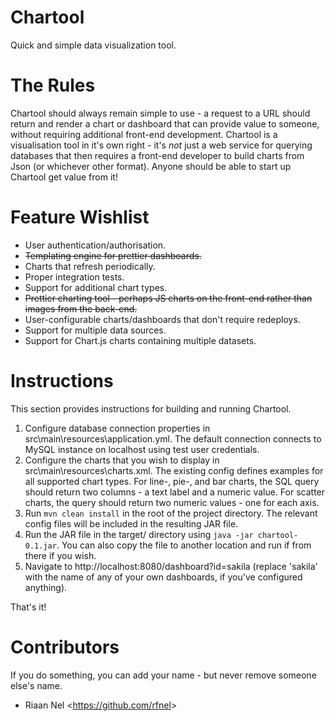# Chartool
Quick and simple data visualization tool.

# The Rules
Chartool should always remain simple to use - a request to a URL should return and render a chart or dashboard that can provide value to someone, without requiring additional front-end development.  Chartool is a visualisation tool in it's own right - it's *not* just a web service for querying databases that then requires a front-end developer to build charts from Json (or whichever other format).  Anyone should be able to start up Chartool get value from it!

# Feature Wishlist 
- User authentication/authorisation.
- ~~Templating engine for prettier dashboards.~~
- Charts that refresh periodically.
- Proper integration tests.
- Support for additional chart types.
- ~~Prettier charting tool - perhaps JS charts on the front-end rather than images from the back-end.~~
- User-configurable charts/dashboards that don't require redeploys.
- Support for multiple data sources.
- Support for Chart.js charts containing multiple datasets.

# Instructions
This section provides instructions for building and running Chartool.

1.  Configure database connection properties in src\main\resources\application.yml.  The default connection connects to MySQL instance on localhost using test user credentials.
2.  Configure the charts that you wish to display in src\main\resources\charts.xml.  The existing config defines examples for all supported chart types.  For line-, pie-, and bar charts, the SQL query should return two columns - a text label and a numeric value.  For scatter charts, the query should return two numeric values - one for each axis.
3.  Run `mvn clean install` in the root of the project directory.  The relevant config files will be included in the resulting JAR file.
4.  Run the JAR file in the target/ directory using `java -jar chartool-0.1.jar`.  You can also copy the file to another location and run if from there if you wish.
5.  Navigate to http://localhost:8080/dashboard?id=sakila (replace 'sakila' with the name of any of your own dashboards, if you've configured anything).

That's it!

# Contributors
If you do something, you can add your name - but never remove someone else's name.

- Riaan Nel <<https://github.com/rfnel>>
